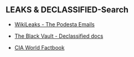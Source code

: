 ## LEAKS & DECLASSIFIED-Search

- [WikiLeaks - The Podesta Emails](https://wikileaks.org/podesta-emails)

- [The Black Vault - Declassified docs](https://www.theblackvault.com/documentarchive)

- [CIA World Factbook](https://www.cia.gov/library/publications/the-world-factbook)